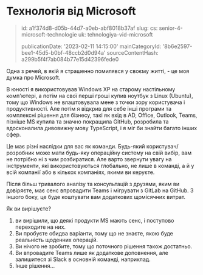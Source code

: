 Технологія від Microsoft
========================

> id: a1f374d8-d05b-44d7-a0eb-abf8018b37af
> slug:
> 	cs: senior-4-microsoft-technologie
> 	uk: tehnologiya-vid-microsoft
> 
> publicationDate: '2023-02-11 14:15:00'
> mainCategoryId: '8b6e2597-bee1-45d5-b0bf-48ccb2d0d94a'
> sourceContentHash: a299b5f4f7ab084b77e15d42396fede0

Одна з речей, в якій я страшенно помилявся у своєму житті, - це моя думка про Microsoft.

В юності я використовував Windows XP на старому настільному комп'ютері, а потім на свої перші гроші купив ноутбук з Linux (Ubuntu), тому що Windows не влаштовувала мене з точки зору користувача і продуктивності. Але потім я відкрив для себе інші програми та комплексні рішення для бізнесу, такі як вхід в AD, Office, Outlook, Teams, пізніше MS купила та значно покращила GitHub, розробила та вдосконалила дивовижну мову TypeScript, і я міг би знайти багато інших сфер.

Це має різні наслідки для вас як команди. Будь-який користувач/розробник може мати будь-яку операційну систему на свій вибір, вам не потрібно ні з чим розбиратися. Але варто звернути увагу на інструменти, які використовуються глобально, не лише в команді, а й у всій компанії або в кількох компаніях, якими ви керуєте.

Після більш тривалого аналізу та консультацій з друзями, яким ви довіряєте, має сенс впровадити Teams і мігрувати з GitLab на GitHub. З іншого боку, це буде коштувати вам додаткових щомісячних витрат.

Як ви вирішуєте?

1. ви вирішили, що деякі продукти MS мають сенс, і поступово переходите на них.
2. Ви пробуєте обидва варіанти, тому що не знаєте, якою буде реальність щоденних операцій.
3. Ви нічого не зробите, тому що поточного рішення також достатньо.
4. Ви впровадите Teams лише як додаткове доповнення, але залишитеся зі Slack в основній команді, наприклад.
5. Інше рішення...

